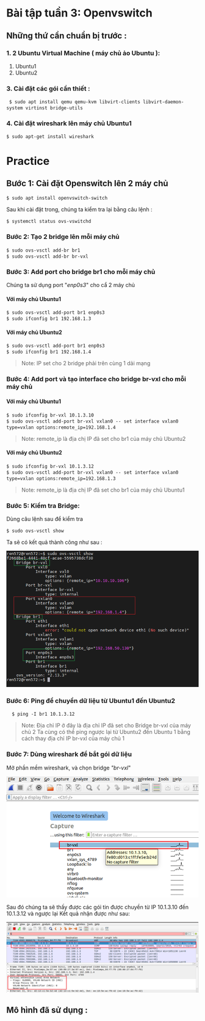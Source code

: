 
#  Bài tập tuần 3: Openvswitch

##  Những thứ cần chuẩn bị trước : 
### 1. 2 Ubuntu Virtual Machine ( máy chủ ảo Ubuntu ):
1. Ubuntu1
2. Ubuntu2
### 3. Cài đặt các gói cần thiết :
```
 $ sudo apt install qemu qemu-kvm libvirt-clients libvirt-daemon-system virtinst bridge-utils 
```
### 4. Cài đặt wireshark lên máy chủ Ubuntu1

    $ sudo apt-get install wireshark

# Practice 
## Bước 1: Cài đặt Openswitch lên 2 máy chủ
```
$ sudo apt install openvswitch-switch
```
Sau khi cài đặt trong, chúng ta kiểm tra lại bằng câu lệnh :
```
$ systemctl status ovs-vswitchd
```
### Bước 2: Tạo 2 bridge lên mỗi máy chủ
```
$ sudo ovs-vsctl add-br br1
$ sudo ovs-vsctl add-br br-vxl
```
### Bước 3: Add port cho bridge br1 cho mỗi máy chủ
Chúng ta sử dụng port "*enp0s3*" cho cẩ 2 máy chủ
#### Với máy chủ Ubuntu1
```
$ sudo ovs-vsctl add-port br1 enp0s3
$ sudo ifconfig br1 192.168.1.3
```
#### Với máy chủ Ubuntu2
```
$ sudo ovs-vsctl add-port br1 enp0s3
$ sudo ifconfig br1 192.168.1.4
```

> Note: IP set cho 2 bridge phải trên cùng 1 dải mạng

### Bước 4: Add port và tạo interface cho bridge br-vxl cho mỗi máy chủ
#### Với máy chủ Ubuntu1
```
$ sudo ifconfig br-vxl 10.1.3.10
$ sudo ovs-vsctl add-port br-vxl vxlan0 -- set interface vxlan0 type=vxlan options:remote_ip=192.168.1.4
```

> Note: remote_ip là địa chị IP đã set cho br1 của máy chủ Ubuntu2
#### Với máy chủ Ubuntu2
```
$ sudo ifconfig br-vxl 10.1.3.12
$ sudo ovs-vsctl add-port br-vxl vxlan0 -- set interface vxlan0 type=vxlan options:remote_ip=192.168.1.3
```
> Note: remote_ip là địa chị IP đã set cho br1 của máy chủ Ubuntu1
### Bước 5: Kiểm tra Bridge:
Dùng câu lệnh sau để kiểm tra
```
$ sudo ovs-vsctl show
```
Ta sẽ có kết quả thành công như sau :

<img src="./img/kiemTraBridge.png">

### Bước 6: Ping để chuyền dữ liệu từ Ubuntu1 đến Ubuntu2 
```
  $ ping -I br1 10.1.3.12
```
> Note: Địa chỉ IP ở đây là địa chỉ IP đã set cho Bridge br-vxl của máy chủ 2
Ta cùng có thể ping ngược lại từ Ubuntu2 đến Ubuntu 1 bằng cách thay địa chỉ IP br-vxl của máy chủ 1
### Bước 7: Dùng wireshark để bắt gói dữ liệu
Mở phần mềm wireshark, và chọn bridge *"br-vxl*"

<img src="./img/chonBridgeTrongWS.png">

Sau đó chúng ta sẽ thấy được các gói tin được chuyền từ IP 10.1.3.10 đến 10.1.3.12 và ngược lại
Kết quả nhận được như sau:

<img src="./img/resultWS.png">

## Mô hình đã sử dụng : 
